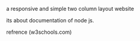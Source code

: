 a responsive and simple two column layout website

its about documentation of node js. 

refrence (w3schools.com)

